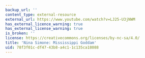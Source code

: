 ```yaml
---
backup_url: ''
content_type: external-resource
external_url: https://www.youtube.com/watch?v=LJ25-U3jNWM
has_external_licence_warning: true
has_external_license_warning: true
is_broken: ''
license: https://creativecommons.org/licenses/by-nc-sa/4.0/
title: 'Nina Simone: Mississippi Goddam'
uid: 78f3f01c-df47-43b8-a4c1-1c135ca18088
---
```

